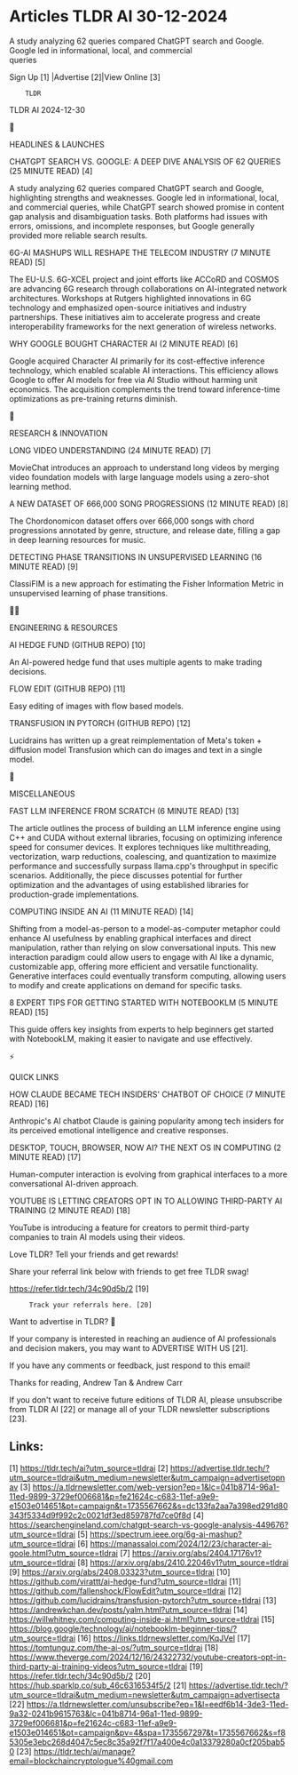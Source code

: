 # Articles TLDR AI 30-12-2024

A study analyzing 62 queries compared ChatGPT search and Google.
Google led in informational, local, and commercial
queries ‌ ‌ ‌ ‌ ‌ ‌ ‌ ‌ ‌ ‌ ‌ ‌ ‌ ‌ ‌ ‌ ‌ ‌ ‌ ‌ ‌ ‌ ‌ ‌ ‌ ‌  ‌ ‌ ‌ ‌ ‌ ‌ ‌ ‌ ‌ ‌ ‌ ‌ ‌ ‌ ‌ ‌ ‌ ‌ ‌ ‌ ‌ ‌ ‌ ‌ ‌ ‌ 


 Sign Up [1] |Advertise [2]|View Online [3] 

		TLDR 

TLDR AI 2024-12-30

🚀 

HEADLINES & LAUNCHES

 CHATGPT SEARCH VS. GOOGLE: A DEEP DIVE ANALYSIS OF 62 QUERIES (25
MINUTE READ) [4] 

 A study analyzing 62 queries compared ChatGPT search and Google,
highlighting strengths and weaknesses. Google led in informational,
local, and commercial queries, while ChatGPT search showed promise in
content gap analysis and disambiguation tasks. Both platforms had
issues with errors, omissions, and incomplete responses, but Google
generally provided more reliable search results. 

 6G-AI MASHUPS WILL RESHAPE THE TELECOM INDUSTRY (7 MINUTE READ) [5] 

 The EU-U.S. 6G-XCEL project and joint efforts like ACCoRD and COSMOS
are advancing 6G research through collaborations on AI-integrated
network architectures. Workshops at Rutgers highlighted innovations in
6G technology and emphasized open-source initiatives and industry
partnerships. These initiatives aim to accelerate progress and create
interoperability frameworks for the next generation of wireless
networks. 

 WHY GOOGLE BOUGHT CHARACTER AI (2 MINUTE READ) [6] 

 Google acquired Character AI primarily for its cost-effective
inference technology, which enabled scalable AI interactions. This
efficiency allows Google to offer AI models for free via AI Studio
without harming unit economics. The acquisition complements the trend
toward inference-time optimizations as pre-training returns diminish. 

🧠 

RESEARCH & INNOVATION

 LONG VIDEO UNDERSTANDING (24 MINUTE READ) [7] 

 MovieChat introduces an approach to understand long videos by merging
video foundation models with large language models using a zero-shot
learning method. 

 A NEW DATASET OF 666,000 SONG PROGRESSIONS (12 MINUTE READ) [8] 

 The Chordonomicon dataset offers over 666,000 songs with chord
progressions annotated by genre, structure, and release date, filling
a gap in deep learning resources for music. 

 DETECTING PHASE TRANSITIONS IN UNSUPERVISED LEARNING (16 MINUTE READ)
[9] 

 ClassiFIM is a new approach for estimating the Fisher Information
Metric in unsupervised learning of phase transitions. 

🧑‍💻 

ENGINEERING & RESOURCES

 AI HEDGE FUND (GITHUB REPO) [10] 

 An AI-powered hedge fund that uses multiple agents to make trading
decisions. 

 FLOW EDIT (GITHUB REPO) [11] 

 Easy editing of images with flow based models. 

 TRANSFUSION IN PYTORCH (GITHUB REPO) [12] 

 Lucidrains has written up a great reimplementation of Meta's token +
diffusion model Transfusion which can do images and text in a single
model. 

🎁 

MISCELLANEOUS

 FAST LLM INFERENCE FROM SCRATCH (6 MINUTE READ) [13] 

 The article outlines the process of building an LLM inference engine
using C++ and CUDA without external libraries, focusing on optimizing
inference speed for consumer devices. It explores techniques like
multithreading, vectorization, warp reductions, coalescing, and
quantization to maximize performance and successfully surpass
llama.cpp's throughput in specific scenarios. Additionally, the piece
discusses potential for further optimization and the advantages of
using established libraries for production-grade implementations. 

 COMPUTING INSIDE AN AI (11 MINUTE READ) [14] 

 Shifting from a model-as-person to a model-as-computer metaphor could
enhance AI usefulness by enabling graphical interfaces and direct
manipulation, rather than relying on slow conversational inputs. This
new interaction paradigm could allow users to engage with AI like a
dynamic, customizable app, offering more efficient and versatile
functionality. Generative interfaces could eventually transform
computing, allowing users to modify and create applications on demand
for specific tasks. 

 8 EXPERT TIPS FOR GETTING STARTED WITH NOTEBOOKLM (5 MINUTE READ)
[15] 

 This guide offers key insights from experts to help beginners get
started with NotebookLM, making it easier to navigate and use
effectively. 

⚡ 

QUICK LINKS

 HOW CLAUDE BECAME TECH INSIDERS' CHATBOT OF CHOICE (7 MINUTE READ)
[16] 

 Anthropic's AI chatbot Claude is gaining popularity among tech
insiders for its perceived emotional intelligence and creative
responses. 

 DESKTOP, TOUCH, BROWSER, NOW AI? THE NEXT OS IN COMPUTING (2 MINUTE
READ) [17] 

 Human-computer interaction is evolving from graphical interfaces to a
more conversational AI-driven approach. 

 YOUTUBE IS LETTING CREATORS OPT IN TO ALLOWING THIRD-PARTY AI
TRAINING (2 MINUTE READ) [18] 

 YouTube is introducing a feature for creators to permit third-party
companies to train AI models using their videos. 

Love TLDR? Tell your friends and get rewards!

 Share your referral link below with friends to get free TLDR swag! 

 https://refer.tldr.tech/34c90d5b/2 [19] 

		 Track your referrals here. [20] 

Want to advertise in TLDR? 📰

 If your company is interested in reaching an audience of AI
professionals and decision makers, you may want to ADVERTISE WITH US
[21]. 

 If you have any comments or feedback, just respond to this email! 

Thanks for reading, 
Andrew Tan & Andrew Carr 

If you don't want to receive future editions of TLDR AI, please
unsubscribe from TLDR AI [22] or manage all of your TLDR newsletter
subscriptions [23]. 

 

Links:
------
[1] https://tldr.tech/ai?utm_source=tldrai
[2] https://advertise.tldr.tech/?utm_source=tldrai&utm_medium=newsletter&utm_campaign=advertisetopnav
[3] https://a.tldrnewsletter.com/web-version?ep=1&lc=041b8714-96a1-11ed-9899-3729ef006681&p=fe21624c-c683-11ef-a9e9-e1503e014651&pt=campaign&t=1735567662&s=dc133fa2aa7a398ed291d80343f5334d9f992c2c0021df3ed859787fd7ce0f8d
[4] https://searchengineland.com/chatgpt-search-vs-google-analysis-449676?utm_source=tldrai
[5] https://spectrum.ieee.org/6g-ai-mashup?utm_source=tldrai
[6] https://manassaloi.com/2024/12/23/character-ai-goole.html?utm_source=tldrai
[7] https://arxiv.org/abs/2404.17176v1?utm_source=tldrai
[8] https://arxiv.org/abs/2410.22046v1?utm_source=tldrai
[9] https://arxiv.org/abs/2408.03323?utm_source=tldrai
[10] https://github.com/virattt/ai-hedge-fund?utm_source=tldrai
[11] https://github.com/fallenshock/FlowEdit?utm_source=tldrai
[12] https://github.com/lucidrains/transfusion-pytorch?utm_source=tldrai
[13] https://andrewkchan.dev/posts/yalm.html?utm_source=tldrai
[14] https://willwhitney.com/computing-inside-ai.html?utm_source=tldrai
[15] https://blog.google/technology/ai/notebooklm-beginner-tips/?utm_source=tldrai
[16] https://links.tldrnewsletter.com/KqJVel
[17] https://tomtunguz.com/the-ai-os/?utm_source=tldrai
[18] https://www.theverge.com/2024/12/16/24322732/youtube-creators-opt-in-third-party-ai-training-videos?utm_source=tldrai
[19] https://refer.tldr.tech/34c90d5b/2
[20] https://hub.sparklp.co/sub_46c6316534f5/2
[21] https://advertise.tldr.tech/?utm_source=tldrai&utm_medium=newsletter&utm_campaign=advertisecta
[22] https://a.tldrnewsletter.com/unsubscribe?ep=1&l=eedf6b14-3de3-11ed-9a32-0241b9615763&lc=041b8714-96a1-11ed-9899-3729ef006681&p=fe21624c-c683-11ef-a9e9-e1503e014651&pt=campaign&pv=4&spa=1735567297&t=1735567662&s=f85305e3ebc268d4047c5ec8c35a92f7f17a400e4c0a13379280a0cf205bab50
[23] https://tldr.tech/ai/manage?email=blockchaincryptologue%40gmail.com